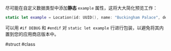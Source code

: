 尽可能在自定义数据类型中添加**静态** `example` 属性，这将大大简化预览工作：

```swift
static let example = Location(id: UUID(), name: "Buckingham Palace", description: "Lit by over 40,000 lightbulbs.", latitude: 51.501, longitude: -0.141)
```

可以用 `#if DEBUG` 和 `#endif` 对 `static let example` 行进行包装，以避免将其内置到您的应用商店版本中。

#struct #class 